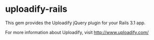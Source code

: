 # uploadify-rails

This gem provides the Uploadify jQuery plugin for your Rails 3.1 app.

For more information about Uploadify, visit http://www.uploadify.com/
